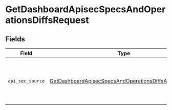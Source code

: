 # GetDashboardApisecSpecsAndOperationsDiffsRequest


## Fields

| Field                                                                                                                                     | Type                                                                                                                                      | Required                                                                                                                                  | Description                                                                                                                               |
| ----------------------------------------------------------------------------------------------------------------------------------------- | ----------------------------------------------------------------------------------------------------------------------------------------- | ----------------------------------------------------------------------------------------------------------------------------------------- | ----------------------------------------------------------------------------------------------------------------------------------------- |
| `api_sec_source`                                                                                                                          | [GetDashboardApisecSpecsAndOperationsDiffsAPISecSource](../../models/operations/getdashboardapisecspecsandoperationsdiffsapisecsource.md) | :heavy_check_mark:                                                                                                                        | source filter. an enum representing the source of the APIs service in scope                                                               |